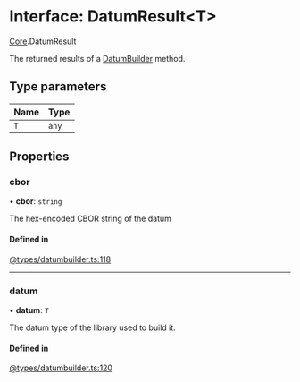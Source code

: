 # Interface: DatumResult<T\>

[Core](../modules/Core.md).DatumResult

The returned results of a [DatumBuilder](../classes/Core.DatumBuilder.md) method.

## Type parameters

| Name | Type |
| :------ | :------ |
| `T` | `any` |

## Properties

### cbor

• **cbor**: `string`

The hex-encoded CBOR string of the datum

#### Defined in

[@types/datumbuilder.ts:118](https://github.com/SundaeSwap-finance/sundae-sdk/blob/main/packages/core/src/@types/datumbuilder.ts#L118)

___

### datum

• **datum**: `T`

The datum type of the library used to build it.

#### Defined in

[@types/datumbuilder.ts:120](https://github.com/SundaeSwap-finance/sundae-sdk/blob/main/packages/core/src/@types/datumbuilder.ts#L120)
